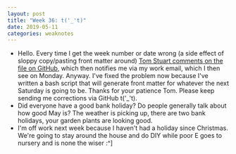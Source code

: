 ```yaml
---
layout: post
title: "Week 36: t('_'t)"
date: 2019-05-11
categories: weaknotes
---
```

* Hello. Every time I get the week number or date wrong (a side effect of sloppy copy/pasting front matter around) [Tom Stuart comments on the file on GitHub](https://github.com/alicebartlett/alicebartlett.github.io/commit/44069f44fc24495e78c1539677d9e5b3b66a1414#diff-3fac8e9ac51fdc825783e1c6f866d0b7), which then notifies me via my work email, which I then see on Monday. Anyway. I've fixed the problem now because I've written a bash script that will generate front matter for whatever the next Saturday is going to be. Thanks for your patience Tom. Please keep sending me corrections via GitHub t('\_'t).
* Did everyone have a good bank holiday? Do people generally talk about how good May is? The weather is picking up, there are two bank holidays, your garden plants are looking good.
* I'm off work next week because I haven't had a holiday since Christmas. We're going to stay around the house and do DIY while poor E goes to nursery and is none the wiser :^]
